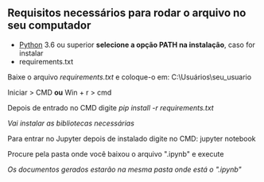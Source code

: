 ## Requisitos necessários para rodar o arquivo no seu computador ##
* [Python](https://www.python.org) 3.6 ou superior **selecione a opção PATH na instalação**, caso for instalar
* requirements.txt

Baixe o arquivo _requirements.txt_ e coloque-o em: C:\Usuários\seu_usuario

Iniciar > CMD **ou** Win + r > cmd

Depois de entrado no CMD digite _pip install -r requirements.txt_

_Vai instalar as bibliotecas necessárias_

Para entrar no Jupyter depois de instalado digite no CMD: jupyter notebook

Procure pela pasta onde você baixou o arquivo ".ipynb" e execute

_Os documentos gerados estarão na mesma pasta onde está o ".ipynb"_
